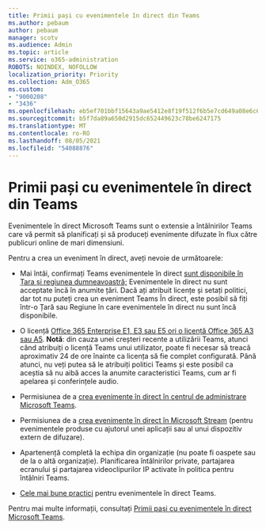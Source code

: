 ```yaml
---
title: Primii pași cu evenimentele în direct din Teams
ms.author: pebaum
author: pebaum
manager: scotv
ms.audience: Admin
ms.topic: article
ms.service: o365-administration
ROBOTS: NOINDEX, NOFOLLOW
localization_priority: Priority
ms.collection: Adm_O365
ms.custom:
- "9000208"
- "3436"
ms.openlocfilehash: eb5ef701bbf15643a9ae5412e8f19f512f6b5e7cd649a08e6c63001b299dcf48
ms.sourcegitcommit: b5f7da89a650d2915dc652449623c78be6247175
ms.translationtype: MT
ms.contentlocale: ro-RO
ms.lasthandoff: 08/05/2021
ms.locfileid: "54088876"
---
```

# <a name="getting-started-with-teams-live-events"></a>Primii pași cu evenimentele în direct din Teams

Evenimentele în direct Microsoft Teams sunt o extensie a întâlnirilor Teams care vă permit să planificați și să produceți evenimente difuzate în flux către publicuri online de mari dimensiuni.

Pentru a crea un eveniment în direct, aveți nevoie de următoarele:

- Mai întâi, confirmați Teams evenimentele în direct [sunt disponibile în Țara și regiunea dumneavoastră;](https://docs.microsoft.com/microsoftteams/teams-live-events/plan-for-teams-live-events#regional-availability) Evenimentele în direct nu sunt acceptate încă în anumite țări.  Dacă ați atribuit licențe și setați politici, dar tot nu puteți crea un eveniment Teams În direct, este posibil să fiți într-o Țară sau Regiune în care evenimentele în direct nu sunt încă disponibile.

- O licență [Office 365 Enterprise E1, E3 sau E5 ori o licență Office 365 A3 sau A5](https://docs.microsoft.com/microsoftteams/teams-live-events/set-up-for-teams-live-events#step-2-get-and-assign-licenses). **Notă**: din cauza unei creșteri recente a utilizării Teams, atunci când atribuiți o licență Teams unui utilizator, poate fi necesar să treacă aproximativ 24 de ore înainte ca licența să fie complet configurată. Până atunci, nu veți putea să le atribuiți politici Teams și este posibil ca aceștia să nu aibă acces la anumite caracteristici Teams, cum ar fi apelarea și conferințele audio.

- Permisiunea de a [crea evenimente în direct în centrul de administrare Microsoft Teams](https://docs.microsoft.com/microsoftteams/teams-live-events/set-up-for-teams-live-events#create-or-edit-a-live-events-policy).

- Permisiunea de a [crea evenimente în direct în Microsoft Stream](https://docs.microsoft.com/microsoftteams/teams-live-events/what-are-teams-live-events) (pentru evenimentele produse cu ajutorul unei aplicații sau al unui dispozitiv extern de difuzare).

- Apartenență completă la echipa din organizație (nu poate fi oaspete sau de la o altă organizație).
Planificarea întâlnirilor private, partajarea ecranului și partajarea videoclipurilor IP activate în politica pentru întâlniri Teams.

- [Cele mai bune practici](https://support.office.com/article/Best-practices-for-producing-a-Teams-live-event-e500370e-4dd1-4187-8b48-af10ef02cf42) pentru evenimentele în direct Teams.

Pentru mai multe informații, consultați [Primii pași cu evenimentele în direct Microsoft Teams](https://support.office.com/article/get-started-with-microsoft-teams-live-events-d077fec2-a058-483e-9ab5-1494afda578a).